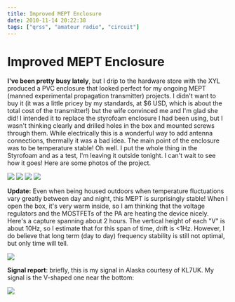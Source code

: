 ```yaml
---
title: Improved MEPT Enclosure
date: 2010-11-14 20:22:38
tags: ["qrss", "amateur radio", "circuit"]
---
```


# Improved MEPT Enclosure

__I've been pretty busy lately__, but I drip to the hardware store with the XYL produced a PVC enclosure that looked perfect for my ongoing MEPT (manned experimental propagation transmitter) projects. I didn't want to buy it (it was a little pricey by my standards, at $6 USD, which is about the total cost of the transmitter!) but the wife convinced me and I'm glad she did!  I intended it to replace the styrofoam enclosure I had been using, but I wasn't thinking clearly and drilled holes in the box and mounted screws through them.  While electrically this is a wonderful way to add antenna connections, thermally it was a bad idea.  The main point of the enclosure was to be temperature stable! Oh well. I put the whole thing in the Styrofoam and as a test, I'm leaving it outside tonight. I can't wait to see how it goes!  Here are some photos of the project.

<div class="text-center img-border">

[![](https://swharden.com/static/2010/11/14/IMG_4526_thumb.jpg)](https://swharden.com/static/2010/11/14/IMG_4526.jpg)
[![](https://swharden.com/static/2010/11/14/IMG_4534_thumb.jpg)](https://swharden.com/static/2010/11/14/IMG_4534.jpg)
[![](https://swharden.com/static/2010/11/14/IMG_4547_thumb.jpg)](https://swharden.com/static/2010/11/14/IMG_4547.jpg)
[![](https://swharden.com/static/2010/11/14/IMG_4548_thumb.jpg)](https://swharden.com/static/2010/11/14/IMG_4548.jpg)

</div>

__Update:__ Even when being housed outdoors when temperature fluctuations vary greatly between day and night, this MEPT is surprisingly stable! When I open the box, it's very warm inside, so I am thinking that the voltage regulators and the MOSTFETs of the PA are heating the device nicely.  Here's a capture spanning about 2 hours. The vertical height of each "V" is about 10Hz, so I estimate that for this span of time, drift is <1Hz.  However, I do believe that long term (day to day) frequency stability is still not optimal, but only time will tell.

<div class="text-center img-border">

[![](https://swharden.com/static/2010/11/14/qrss_stable_thumb.jpg)](https://swharden.com/static/2010/11/14/qrss_stable.jpg)

</div>

__Signal report__: briefly, this is my signal in Alaska courtesy of KL7UK. My signal is the V-shaped one near the bottom: 

<div class="text-center img-border">

[![](https://swharden.com/static/2010/11/14/KL7UK_alaska_thumb.jpg)](https://swharden.com/static/2010/11/14/KL7UK_alaska.jpg)

</div>